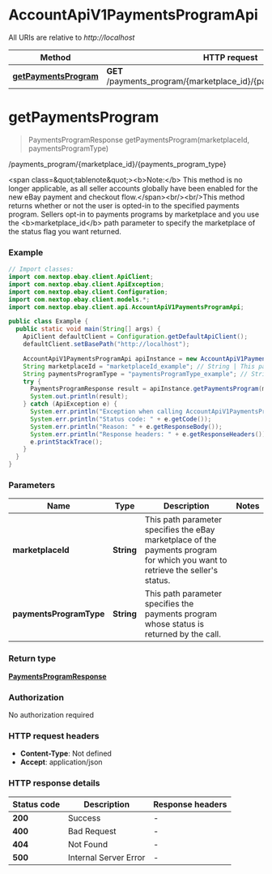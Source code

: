 # AccountApiV1PaymentsProgramApi

All URIs are relative to *http://localhost*

Method | HTTP request | Description
------------- | ------------- | -------------
[**getPaymentsProgram**](AccountApiV1PaymentsProgramApi.md#getPaymentsProgram) | **GET** /payments_program/{marketplace_id}/{payments_program_type} | /payments_program/{marketplace_id}/{payments_program_type}


<a name="getPaymentsProgram"></a>
# **getPaymentsProgram**
> PaymentsProgramResponse getPaymentsProgram(marketplaceId, paymentsProgramType)

/payments_program/{marketplace_id}/{payments_program_type}

&lt;span class&#x3D;\&quot;tablenote\&quot;&gt;&lt;b&gt;Note:&lt;/b&gt; This method is no longer applicable, as all seller accounts globally have been enabled for the new eBay payment and checkout flow.&lt;/span&gt;&lt;br/&gt;&lt;br/&gt;This method returns whether or not the user is opted-in to the specified payments program. Sellers opt-in to payments programs by marketplace and you use the &lt;b&gt;marketplace_id&lt;/b&gt; path parameter to specify the marketplace of the status flag you want returned.

### Example
```java
// Import classes:
import com.nextop.ebay.client.ApiClient;
import com.nextop.ebay.client.ApiException;
import com.nextop.ebay.client.Configuration;
import com.nextop.ebay.client.models.*;
import com.nextop.ebay.client.api.AccountApiV1PaymentsProgramApi;

public class Example {
  public static void main(String[] args) {
    ApiClient defaultClient = Configuration.getDefaultApiClient();
    defaultClient.setBasePath("http://localhost");

    AccountApiV1PaymentsProgramApi apiInstance = new AccountApiV1PaymentsProgramApi(defaultClient);
    String marketplaceId = "marketplaceId_example"; // String | This path parameter specifies the eBay marketplace of the payments program for which you want to retrieve the seller's status.
    String paymentsProgramType = "paymentsProgramType_example"; // String | This path parameter specifies the payments program whose status is returned by the call.
    try {
      PaymentsProgramResponse result = apiInstance.getPaymentsProgram(marketplaceId, paymentsProgramType);
      System.out.println(result);
    } catch (ApiException e) {
      System.err.println("Exception when calling AccountApiV1PaymentsProgramApi#getPaymentsProgram");
      System.err.println("Status code: " + e.getCode());
      System.err.println("Reason: " + e.getResponseBody());
      System.err.println("Response headers: " + e.getResponseHeaders());
      e.printStackTrace();
    }
  }
}
```

### Parameters

Name | Type | Description  | Notes
------------- | ------------- | ------------- | -------------
 **marketplaceId** | **String**| This path parameter specifies the eBay marketplace of the payments program for which you want to retrieve the seller&#39;s status. |
 **paymentsProgramType** | **String**| This path parameter specifies the payments program whose status is returned by the call. |

### Return type

[**PaymentsProgramResponse**](PaymentsProgramResponse.md)

### Authorization

No authorization required

### HTTP request headers

 - **Content-Type**: Not defined
 - **Accept**: application/json

### HTTP response details
| Status code | Description | Response headers |
|-------------|-------------|------------------|
**200** | Success |  -  |
**400** | Bad Request |  -  |
**404** | Not Found |  -  |
**500** | Internal Server Error |  -  |


